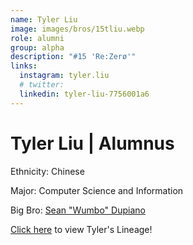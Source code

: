 ```yaml
---
name: Tyler Liu
image: images/bros/15tliu.webp
role: alumni
group: alpha
description: "#15 'Re:Zerø'"
links:
  instagram: tyler.liu
  # twitter: 
  linkedin: tyler-liu-7756001a6
---
```


# Tyler Liu | Alumnus
Ethnicity: Chinese

Major: Computer Science and Information

Big Bro: [Sean "Wumbo" Dupiano](03sdupiano)

[Click here](/ujis/) to view Tyler's Lineage!

